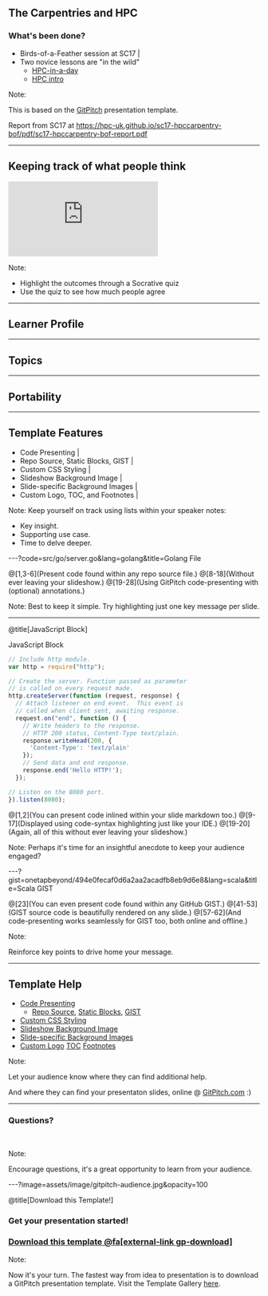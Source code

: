 ## The Carpentries and HPC

### What's been done?

- Birds-of-a-Feather session at SC17 |
- Two novice lessons are "in the wild"
  - [HPC-in-a-day](https://psteinb.github.io/hpc-in-a-day/)
  - [HPC intro](https://hpc-carpentry.github.io/hpc-intro/)
  

Note:

This is based on the [GitPitch](https://gitpitch.com)
presentation template.

Report from SC17 at https://hpc-uk.github.io/sc17-hpccarpentry-bof/pdf/sc17-hpccarpentry-bof-report.pdf

---

## Keeping track of what people think

<div>
    <iframe src="https://b.socrative.com/teacher/#import-quiz/34463134" frameborder="0" ></iframe>
</div>

Note:

- Highlight the outcomes through a Socrative quiz 
- Use the quiz to see how much people agree

---

## Learner Profile


---

## Topics


---

## Portability


---

## Template Features

- Code Presenting |
- Repo Source, Static Blocks, GIST |
- Custom CSS Styling |
- Slideshow Background Image |
- Slide-specific Background Images |
- Custom Logo, TOC, and Footnotes |

Note:
Keep yourself on track using lists within your speaker notes:

- Key insight.
- Supporting use case.
- Time to delve deeper.

---?code=src/go/server.go&lang=golang&title=Golang File

@[1,3-6](Present code found within any repo source file.)
@[8-18](Without ever leaving your slideshow.)
@[19-28](Using GitPitch code-presenting with (optional) annotations.)

Note:
Best to keep it simple. Try highlighting just one key message per slide.

---

@title[JavaScript Block]

<p><span class="slide-title">JavaScript Block</span></p>

```javascript
// Include http module.
var http = require("http");

// Create the server. Function passed as parameter
// is called on every request made.
http.createServer(function (request, response) {
  // Attach listener on end event.  This event is
  // called when client sent, awaiting response.
  request.on("end", function () {
    // Write headers to the response.
    // HTTP 200 status, Content-Type text/plain.
    response.writeHead(200, {
      'Content-Type': 'text/plain'
    });
    // Send data and end response.
    response.end('Hello HTTP!');
  });

// Listen on the 8080 port.
}).listen(8080);
```

@[1,2](You can present code inlined within your slide markdown too.)
@[9-17](Displayed using code-syntax highlighting just like your IDE.)
@[19-20](Again, all of this without ever leaving your slideshow.)

Note:
Perhaps it's time for an insightful anecdote to keep your
audience engaged?

---?gist=onetapbeyond/494e0fecaf0d6a2aa2acadfb8eb9d6e8&lang=scala&title=Scala GIST

@[23](You can even present code found within any GitHub GIST.)
@[41-53](GIST source code is beautifully rendered on any slide.)
@[57-62](And code-presenting works seamlessly for GIST too, both online and offline.)

Note:

Reinforce key points to drive home your message.

---

## Template Help

- [Code Presenting](https://github.com/gitpitch/gitpitch/wiki/Code-Presenting)
  + [Repo Source](https://github.com/gitpitch/gitpitch/wiki/Code-Delimiter-Slides), [Static Blocks](https://github.com/gitpitch/gitpitch/wiki/Code-Slides), [GIST](https://github.com/gitpitch/gitpitch/wiki/GIST-Slides) 
- [Custom CSS Styling](https://github.com/gitpitch/gitpitch/wiki/Slideshow-Custom-CSS)
- [Slideshow Background Image](https://github.com/gitpitch/gitpitch/wiki/Background-Setting)
- [Slide-specific Background Images](https://github.com/gitpitch/gitpitch/wiki/Image-Slides#background)
- [Custom Logo](https://github.com/gitpitch/gitpitch/wiki/Logo-Setting) [TOC](https://github.com/gitpitch/gitpitch/wiki/Table-of-Contents) [Footnotes](https://github.com/gitpitch/gitpitch/wiki/Footnote-Setting)

Note:

Let your audience know where they can find additional
help.

And where they can find your presentaton slides,
online @ [GitPitch.com](https://gitpitch.com) :)

---

### Questions?

<br>

Note:

Encourage questions, it's a great opportunity to
learn from your audience.

---?image=assets/image/gitpitch-audience.jpg&opacity=100

@title[Download this Template!]

### <span class="white">Get your presentation started!</span>
### [Download this template @fa[external-link gp-download]](https://gitpitch.com/template/download/white)

Note:

Now it's your turn. The fastest way from idea to presentation
is to download a GitPitch presentation template. Visit the
Template Gallery [here](https://gitpitch.com/templates.html).


